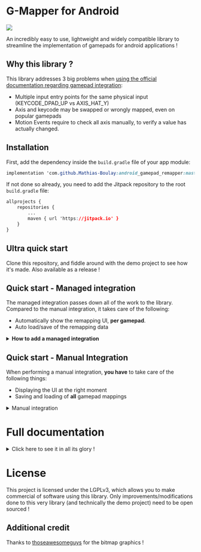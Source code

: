 
# G-Mapper for Android
[![](https://jitpack.io/v/Mathias-Boulay/android_gamepad_remapper.svg)](https://jitpack.io/#Mathias-Boulay/android_gamepad_remapper)


An incredibly easy to use, lightweight and widely compatible library to streamline the implementation of gamepads for android applications !

## Why this library ?
This library addresses 3 big problems when  [using the official documentation regarding gamepad integration](https://developer.android.com/develop/ui/views/touch-and-input/game-controllers/controller-input):
- Multiple input entry points for the same physical input (KEYCODE_DPAD_UP vs AXIS_HAT_Y)
- Axis and keycode may be swapped or wrongly mapped, even on popular gamepads
- Motion Events require to check all axis manually, to verify a value has actually changed.

## Installation
First, add the dependency inside the `build.gradle` file of your app module:

```css
implementation 'com.github.Mathias-Boulay:android_gamepad_remapper:master-SNAPSHOT'
```

If not done so already, you need to add the Jitpack repository to the root `build.gradle` file:
```css
allprojects {
	repositories {
		...
		maven { url 'https://jitpack.io' }
	}
}
```

## Ultra quick start
Clone this repository, and fiddle around with the demo project to see how it's made.  Also available as a release !

## Quick start - Managed integration
The managed integration passes down all of the work to the library.
Compared to the manual integration, it takes care of the following:
- Automatically show the remapping UI, **per gamepad**.
- Auto load/save of the remapping data

<details>
<summary><b>How to add a managed integration</b></summary>

### Step 1: Inject behavior into the activity
Consider the following code block, which integrates the entire lib into the activity which needs to support gamepad input.

 ```java
class MyActivity extends Activity implements GamepadHandler {
		// The RemapperView.Builder object allows you to set which buttons to remap
		private RemapperManager inputManager = new RemapperManager(this, new RemapperView.Builder(null)
			.remapDpad(true)  
			.remapLeftJoystick(true)  
			.remapRightJoystick(true)
			.remapLeftTrigger(true)  
			.remapRightTrigger(true));
	
	@Override  // Redirect KeyEvents to the remapper if one is available
	public boolean dispatchKeyEvent(KeyEvent event) {  
	    return inputManager.handleKeyEventInput(this, event, this) || super.dispatchKeyEvent(event);  
	}  
  
	@Override  // Redirect MotionEvents to the remapper if one is available
	public boolean dispatchGenericMotionEvent(MotionEvent event) {  
	    return inputManager.handleMotionEventInput(this, event, this) || super.dispatchGenericMotionEvent(event);  
	}
	
	@Override // Implement the GamepadHandler interface
	public void handleGamepadInput(int code, float value){
		// TODO Your code to take care of the gamepad input.
	}
}
```
The `Activity` implements `GamepadHandler` method: `handleGamepadInput`.
See the full documentation on how to implement it for managed instances.

With that, you're done integrating the gamepad !

</details>


## Quick start - Manual Integration
When performing a manual integration, **you have** to take care of the following things:
- Displaying the UI at the right moment
- Saving and loading of **all** gamepad mappings

<details>
<summary>Manual integration</summary>

### Step 1: Display the remapping UI
To display the remapping UI to the user, use the `RemapperView.Builder` object to build the `RemapperView`:
```java
new RemapperView.Builder(
	new RemapperView.Listener() {  
	@Override
	public void onRemapDone(Remapper remapper) {
		// This method is called when the user finished remapping
		// Here, you can save the remapper instance into a file and grab a reference to it.
		}  
	})  
	.remapDpad(true)  
	.remapLeftJoystick(true)  
	.remapRightJoystick(true)
	.remapLeftTrigger(true)  
	.remapRightTrigger(true)
	.build(this);
```
Once the remapping is done, you get a `Remapper` instance passed through the `RemapperView.Listener` interface.
**Note:** The full array of remappable controls is available on the documentation below.


### Step 2: Make use of the mapped control scheme
Once the remapping is done, we can make use on the `Remapper` object.
Inside your activity supporting the gamepad:
- override 2 functions to intercept controller's `KeyEvent`  and `MotionEvent`
- Implement the `GamepadHandler` interface, which handles standardized and mapped input

```java
class MyActivity extends Activity implements GamepadHandler{
	private Remapper mRemapper;
	...
	@Override  // Redirect KeyEvents to the remapper if one is available
	public boolean dispatchKeyEvent(KeyEvent event) {  
		if(remapper == null) return super.dispatchKeyEvent(event);  
		return remapper.handleKeyEventInput(event, this);  
	}  
  
	@Override  // Redirect MotionEvents to the remapper if one is available
	public boolean dispatchGenericMotionEvent(MotionEvent event) {  
	    	if(remapper == null) return super.onGenericMotionEvent(event);  
		return remapper.handleMotionEventInput(event, this);  
	}
	
	@Override // Implement the GamepadHandler interface
	public void handleGamepadInput(int code, float value){
		// TODO Your code to take care of the gamepad input.
	}
}
```

Lazier people might want to use the Managed integration.
Consult the FULL DOCUMENTATION for details.
</details>

# Full documentation
<details>
<summary>Click here to see it in all its glory !</summary>

## Remapper
Class able to map inputs from one way or another, used to normalize inputs.

### Constructors
```java
/**  
 * Load the Remapper data from the shared preferences 
 * @param context A context object, necessary to fetch SharedPreferences  
 */
 public Remapper(Context context);
```

### Functions
```java
/**  
 * If the event is a valid Gamepad event, call the GamepadHandler method.
 * @param event The current MotionEvent  
 * @param handler The handler, through which remapped inputs will be passed.  
 * @return Whether the input was handled or not.  
 */
public boolean handleMotionEventInput(MotionEvent event, GamepadHandler handler);
```

```java
/**  
 * If the event is a valid Gamepad event, call the GamepadHandler method
 * @param event The current KeyEvent  
 * @param handler The handler, through which remapped inputs will be passed.  
 * @return Whether the input was handled or not.  
 */
 public boolean handleKeyEventInput(KeyEvent event, GamepadHandler handler);
```

```java
/**  
 * Saves the remapper data inside its own shared preference file 
 * @param context A context object, necessary to fetch SharedPreferences  
 */
 public void save(Context context);
```

```java
/** Wipes the saved gamepad maps from the data. A reload of the data is needed for the input manager to notice */
public static void wipePreferences(Context context); 
```

## RemapperView.Builder
### Constructors
```java
/** @param listener The listener to which the Remapper object is passed after remapping */
public Builder(RemapperView.Listener listener);
```

### Functions
```java
/** @param enabled Enable the remapping of said button. Default is false. */
public Builder remapLeftJoystick(boolean enabled);
public Builder remapRightJoystick(boolean enabled);
public Builder remapLeftJoystickButton(boolean enabled);
public Builder remapRightJoystickButton(boolean enabled);
public Builder remapDpad(boolean enabled);
public Builder remapLeftShoulder(boolean enabled);
public Builder remapRightShoulder(boolean enabled);
public Builder remapLeftTrigger(boolean enabled);
public Builder remapRightTrigger(boolean enabled);
public Builder remapA(boolean enabled);
public Builder remapX(boolean enabled);
public Builder remapY(boolean enabled);
public Builder remapB(boolean enabled);
public Builder remapStart(boolean enabled);
public Builder remapSelect(boolean enabled);
```

```java
/** Set the listener, replacing the one set by the constructor */
public Builder setRemapListener(RemapperView.Listener listener);
```

```java
/**  
 * Build and display the remapping dialog with all the parameters set previously
 * @param context A context object referring to the current window  
 */
public void build(Context context);
```

## RemapperManager
Manager class to streamline even more the integration of gamepads  
It auto handles displaying the mapper view and handling events.

Note that the compatibility with a manual integration at the same time is limited

### Constructor
```java
/**  
 * @param context A context for SharedPreferences. The Manager attempts to fetch an existing remapper.  
 * @param builder Builder with all the params set in. Note that the listener is going to be overridden.  
 */
 public RemapperManager(Context context, RemapperView.Builder builder);
```

### Functions
```java
/**  
 * If the event is a valid Gamepad event and a remapper is available, call the GamepadHandler method 
 * Will automatically ask to remap if no remapper is available 
 * @param event The current MotionEvent  
 * @param handler The handler, through which remapped inputs will be passed.  
 * @return Whether the input was handled or not.  
 */
public boolean handleMotionEventInput(Context context, MotionEvent event, GamepadHandler handler);
```
```java
/**  
 * If the event is a valid Gamepad event and a remapper is available, call the GamepadHandler method 
 * Will automatically ask to remap if no remapper is available
 * @param event The current KeyEvent  
 * @param handler The handler, through which remapped inputs will be passed.  
 * @return Whether the input was handled or not.  
 */
 public boolean handleKeyEventInput(Context context, KeyEvent event, GamepadHandler handler);
```

## Interface - GamepadHandler
### Functions
```java
/**
 * Function handling all gamepad actions: For mapped buttons, the value is guaranteed to have changed.
 * Either a keycode, one of: 
 * KEYCODE_BUTTON_A, KEYCODE_BUTTON_B, KEYCODE_BUTTON_X, KEYCODE_BUTTON_Y, 
 * KEYCODE_BUTTON_R1, KEYCODE_BUTTON_L1, KEYCODE_BUTTON_START, KEYCODE_BUTTON_SELECT,
 * KEYCODE_BUTTON_THUMBL, KEYCODE_BUTTON_THUMBR
 * Either an axis, one of:
 * AXIS_HAT_X, AXIS_HAT_Y, AXIS_X, AXIS_Y, AXIS_Z, AXIS_RZ, AXIS_RTRIGGER, AXIS_LTRIGGER
 * Note: The code may be different if the gamepad is not fully remapped.
 *
 * @param value For keycodes, 0 for released state, 1 for pressed state.  
 *              For Axis, the value of the axis. Varies between 0/1 or -1/1 depending on the axis.
 */
public void handleGamepadInput(int code, float value);
```

</details>

# License
This project is licensed under the LGPLv3, which allows you to make commercial of software using this library.
Only improvements/modifications done to this very library (and technically the demo project) need to be open sourced !

## Additional credit
Thanks to [thoseawesomeguys](https://thoseawesomeguys.com/prompts/) for the bitmap graphics !



